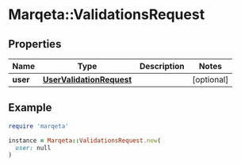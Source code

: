 # Marqeta::ValidationsRequest

## Properties

| Name | Type | Description | Notes |
| ---- | ---- | ----------- | ----- |
| **user** | [**UserValidationRequest**](UserValidationRequest.md) |  | [optional] |

## Example

```ruby
require 'marqeta'

instance = Marqeta::ValidationsRequest.new(
  user: null
)
```


